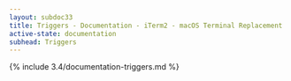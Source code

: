 ```yaml
---
layout: subdoc33
title: Triggers - Documentation - iTerm2 - macOS Terminal Replacement
active-state: documentation
subhead: Triggers
---
```

{% include 3.4/documentation-triggers.md %}
